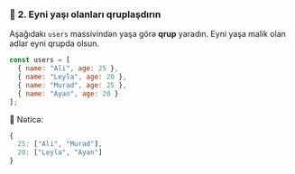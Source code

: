 

### 👥 **2. Eyni yaşı olanları qruplaşdırın**

Aşağıdakı `users` massivindən yaşa görə **qrup** yaradın. Eyni yaşa malik olan adlar eyni qrupda olsun.

```js
const users = [
  { name: "Ali", age: 25 },
  { name: "Leyla", age: 20 },
  { name: "Murad", age: 25 },
  { name: "Ayan", age: 20 }
];
```

🟰 Nəticə:

```js
{
  25: ["Ali", "Murad"],
  20: ["Leyla", "Ayan"]
}
```
